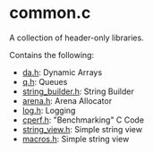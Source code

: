 # common.c

A collection of header-only libraries.

Contains the following:
- [da.h](./src/da.h): Dynamic Arrays
- [q.h](./src/q.h): Queues
- [string_builder.h](./src/string_builder.h): String Builder
- [arena.h](./src/arena.h): Arena Allocator
- [log.h](./src/log.h): Logging
- [cperf.h](./src/cperf.h): "Benchmarking" C Code
- [string_view.h](./src/string_view.h): Simple string view
- [macros.h](./src/macros.h): Simple string view
